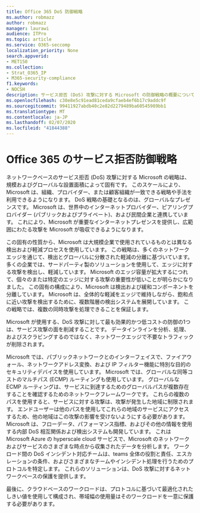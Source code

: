 ```yaml
---
title: Office 365 DoS 防御戦略
ms.author: robmazz
author: robmazz
manager: laurawi
audience: ITPro
ms.topic: article
ms.service: O365-seccomp
localization_priority: None
search.appverid:
- MET150
ms.collection:
- Strat_O365_IP
- M365-security-compliance
f1.keywords:
- NOCSH
description: サービス拒否 (DoS) 攻撃に対する Microsoft の防御戦略の概要について説明します。
ms.openlocfilehash: c30e8e5c91ead81ceda9cfaeb4ef6b17c9addc9f
ms.sourcegitcommit: 99411927abdb40c2e82d2279489ba60545989bb1
ms.translationtype: MT
ms.contentlocale: ja-JP
ms.lasthandoff: 02/07/2020
ms.locfileid: "41844388"
---
```

# <a name="office-365-denial-of-service-defense-strategy"></a>Office 365 のサービス拒否防御戦略

ネットワークベースのサービス拒否 (DoS) 攻撃に対する Microsoft の戦略は、規模およびグローバルな設置面積によって固有です。 このスケールにより、Microsoft は、組織、プロバイダー、または顧客組織が一致できる戦略や手法を利用できるようになります。 DoS 戦略の基礎となるのは、グローバルなプレゼンスです。 Microsoft は、世界中のインターネットプロバイダー、ピアリングプロバイダー (パブリックおよびプライベート)、および民間企業と連携しています。 これにより、Microsoft が重要なインターネットプレゼンスを提供し、広範囲にわたる攻撃を Microsoft が吸収できるようになります。

この固有の性質から、Microsoft は大規模企業で使用されているものとは異なる検出および軽減プロセスを使用しています。 この戦略は、多くのネットワークエッジを通じて、検出とグローバルに分散された軽減の分離に基づいています。 多くの企業では、サードパーティ製のソリューションを使用して、エッジに対する攻撃を検出し、軽減しています。 Microsoft のエッジ容量が拡大するにつれて、個々のまたは特定のエッジに対する攻撃の重要性が低いことが明らかになりました。 この固有の構成により、Microsoft は検出および緩和コンポーネントを分離しています。 Microsoft は、全体的な軽減をエッジで維持しながら、飽和点に近い攻撃を検出するために、複数階層の検出システムを展開しています。 この戦略では、複数の同時攻撃を処理できることを保証します。

Microsoft が使用する、DoS 攻撃に対して最も効果的かつ低コストの防御の1つは、サービス攻撃の面を削減することです。 データインラインを分析、処理、およびスクラビングするのではなく、ネットワークエッジで不要なトラフィックが削除されます。

Microsoft では、パブリックネットワークとのインターフェイスで、ファイアウォール、ネットワークアドレス変換、および IP フィルター機能に特別な目的のセキュリティデバイスを使用しています。 Microsoft では、グローバルな同等コストのマルチパス (ECMP) ルーティングも使用しています。 グローバルな ECMP ルーティングは、サービスに到達するためのグローバルパスが複数存在することを確認するためのネットワークフレームワークです。 これらの複数のパスを使用すると、サービスに対する攻撃は、攻撃が発生した地域に制限されます。 エンドユーザーは他のパスを使用してこれらの地域のサービスにアクセスするため、他の地域はこの攻撃の影響を受けないようにする必要があります。 Microsoft は、フローデータ、パフォーマンス指標、およびその他の情報を使用する内部 DoS 相互関係および検出システムも開発しています。 これは Microsoft Azure の hyperscale cloud サービスで、Microsoft のネットワークおよびサービスのさまざまな時点から収集されたデータを分析します。 ワークロード間の DoS インシデント対応チームは、teams 全体の役割と責任、エスカレーションの条件、およびさまざまなチームやインシデント処理を行うためのプロトコルを特定します。 これらのソリューションは、DoS 攻撃に対するネットワークベースの保護を提供します。

最後に、クラウドベースのワークロードは、プロトコルに基づいて最適化されたしきい値を使用して構成され、帯域幅の使用量はそのワークロードを一意に保護する必要があります。
